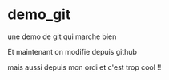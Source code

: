 # demo_git
une demo de git qui marche bien

Et maintenant on modifie depuis github

mais aussi depuis mon ordi et c'est trop cool !!
